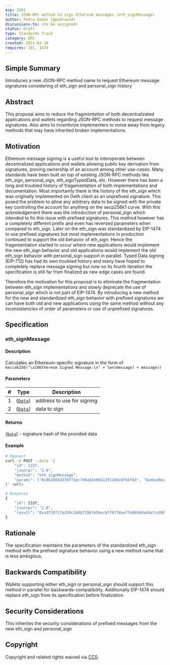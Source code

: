 ```yaml
---
eip: 3361
title: JSON-RPC method to sign Ethereum messages (eth_signMessage)
author: Pedro Gomes (@pedrouid)
discussions-to: <to be assigned>
status: Draft
type: Standards Track
category: ERC
created: 2021-03-10
requires: 191, 1474
---
```


## Simple Summary
Introduces a new JSON-RPC method name to request Ethereum message signatures considering of eth_sign and personal_sign history

## Abstract
This proposal aims to reduce the fragmentation of both decentralizated applications and wallets regarding JSON-RPC methods to request message signatures. Also aims to incentivize implementers to move away from legacy methods that may have inherited broken implementations.

## Motivation
Ethereum message signing is a useful tool to interoperate between decentralized applications and wallets allowing public key derivation from signatures, proving ownership of an account among other use-cases. Many standards have been built on top of existing JSON-RPC methods like eth_sign, personal_sign, eth_signTypedData, etc. However there has been a long and troubled history of fragamentation of both implementations and documentation. Most importantly there is the history of the eth_sign which was originally implemented on Geth client as an unprefixed signature. This posed the problem to allow any arbitrary data to be signed with the private key controlling the account for anything on the secp256k1 curve. With this acknoledgement there was the introduction of personal_sign which intended to fix this issue with prefixed signatures. This method however has a completely different prefix and even has reversed parameters when compared to eth_sign.
Later on the eth_sign was standardized by EIP-1474 to use prefixed signatures but most implementations in production continued to support the old behavior of eth_sign. Hence the fragementation started to occur where new applications would implement the new eth_sign behavior and old applications would implement the old eth_sign behavior with personal_sign support in parallel. Typed Data signing (EIP-712) has had its own troubled history and many have hoped to completely replace message signing but now on its fourth iteration the specification is still far from finalized as new edge cases are found.

Therefore the motivation for this proposal is to eliminate the fragmentation between eth_sign implementations and slowly deprecate the use of personal_sign which is not part of EIP-1474. By introducing a new method for the new and standardized eth_sign behavior with prefixed signatures we can have both old and new applications using the same method without any inconsistencies of order of parameters or use of unprefixed signatures.

## Specification
### eth_signMessage

#### Description

Calculates an Ethereum-specific signature in the form of `keccak256("\x19Ethereum Signed Message:\n" + len(message) + message))`

#### Parameters

|#|Type|Description|
|-|-|-|
|1|{[`Data`](#data)}|address to use for signing|
|2|{[`Data`](#data)}|data to sign|

#### Returns

{[`Data`](#data)} - signature hash of the provided data

#### Example

```sh
# Request
curl -X POST --data '{
    "id": 1337,
    "jsonrpc": "2.0",
    "method": "eth_signMessage",
    "params": ["0x9b2055d370f73ec7d8a03e965129118dc8f5bf83", "0xdeadbeaf"]
}' <url>

# Response
{
    "id": 1337,
    "jsonrpc": "2.0",
    "result": "0xa3f20717a250c2b0b729b7e5becbff67fdaef7e0699da4de7ca5895b02a170a12d887fd3b17bfdce3481f10bea41f45ba9f709d39ce8325427b57afcfc994cee1b"
}
```

## Rationale
The specification maintains the parameters of the standardized eth_sign method with the prefixed signature behavior using a new method name that is less ambigious.

## Backwards Compatibility
Wallets supporting either eth_sign or personal_sign should support this method in parallel for backwards-compatibility. Additionally EIP-1474 should replace eth_sign from its specification before finalization

## Security Considerations
This inherites the security considerations of prefixed messages from the new eth_sign and personal_sign

## Copyright
Copyright and related rights waived via [CC0](https://creativecommons.org/publicdomain/zero/1.0/).
